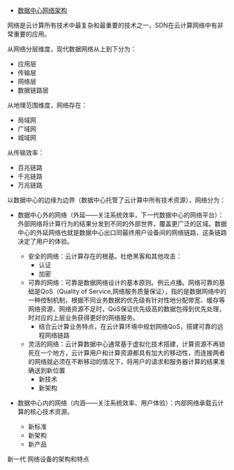 
* [数据中心网络架构](数据中心网络架构.md)

网络是云计算所有技术中最复杂和最重要的技术之一，SDN在云计算网络中有非常重要的应用。





从网络分层维度，现代数据网络从上到下分为：

* 应用层
* 传输层
* 网络层
* 数据链路层

从地理范围维度，网络存在：

* 局域网
* 广域网
* 城域网

从传输效率：

* 百兆链路
* 千兆链路
* 万兆链路

以数据中心的边缘为边界（数据中心托管了云计算中所有技术资源），网络分为：

* 数据中心外的网络（外延——关注系统效率，下一代数据中心的网络平台）： 外部网络将计算行为的结果分发到不同的外部世界，覆盖更广泛的区域。数据中心的外延网络也就是数据中心出口同最终用户设备间的网络链路，这条链路决定了用户的体验。
  * 安全的网络：云计算存在的根基。杜绝黑客和其他攻击：
    * 认证
    * 加密
  * 可靠的网络：可靠是数据网络设计的基本原则。例云点播。网络可靠的基础是QoS（Quality of Service,网络服务质量保证），指的是数据网络中的一种控制机制，根据不同业务数据的优先级有针对性地分配带宽、缓存等网络资源，网络资源不足时，QoS保证优先级高的数据包得到优先处理，时对应的上层业务获得更好的网络服务。
    * 结合云计算业务特点，在云计算环境中规划网络QoS，搭建可靠的远程网络链路
  * 灵活的网络：云计算数据中心通常基于虚拟化技术搭建，计算资源不再锁死在一个地方，云计算用户和计算资源都具有加大的移动性，而连接两者的网络就必须在不断移动的情况下，将用户的请求和服务器计算的结果准确送到新位置
    * 新技术
    * 新架构

* 数据中心内的网络（内涵——关注系统效率、用户体验）：内部网络承载云计算的核心技术资源。
  * 新标准
  * 新架构
  * 新产品

新一代 网络设备的架构和特点

